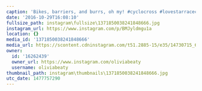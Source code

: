 ```yaml
---
caption: 'Bikes, barriers, and burrs, oh my! #cyclocross #lovestarraceclub #evanston'
date: '2016-10-29T16:08:10'
fullsize_path: instagram\fullsize\1371850038241848666.jpg
instagram_url: https://www.instagram.com/p/BMJyldmgu1a
location: {}
media_id: '1371850038241848666'
media_url: https://scontent.cdninstagram.com/t51.2885-15/e35/14730715_643728699135154_6894687833215205376_n.jpg?ig_cache_key=MTM3MTg1MDAzODI0MTg0ODY2Ng%3D%3D.2
owner:
  id: '16262439'
  owner_url: https://www.instagram.com/oliviabeaty
  username: oliviabeaty
thumbnail_path: instagram\thumbnails\1371850038241848666.jpg
utc_date: 1477757290
---
```

